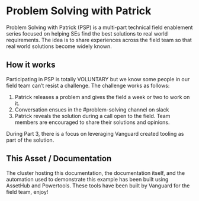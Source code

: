 # Problem Solving with Patrick

Problem Solving with Patrick (PSP) is a multi-part technical field enablement series focused on helping SEs find the best solutions to real world requirements.
The idea is to share experiences across the field team so that real world solutions become widely known.

## How it works

Participating in PSP is totally VOLUNTARY but we know some people in our field team can’t resist a challenge.
The challenge works as follows:

1. Patrick releases a problem and gives the field a week or two to work on it.
1. Conversation ensues in the #problem-solving channel on slack
1. Patrick reveals the solution during a call open to the field. Team members are encouraged to share their solutions and opinions.

During Part 3, there is a focus on leveraging Vanguard created tooling as part of the solution.

## This Asset / Documentation

The cluster hosting this documentation, the documentation itself, and the automation used to demonstrate this example has been built using AssetHub and Powertools. These tools have been built by Vanguard for the field team, enjoy!
